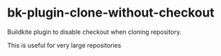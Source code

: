 # bk-plugin-clone-without-checkout

Buildkite plugin to disable checkout when cloning repository.

This is useful for very large repositories
